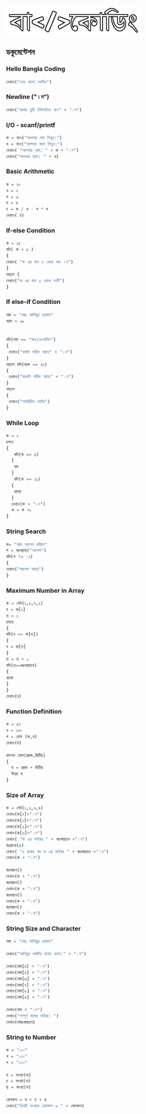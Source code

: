 <img src="./images/logo2.png"> 

## ডকুমেন্টেশন 
### Hello Bangla Coding 
```Python
দেখাও("ওহে বাংলা কোডিং")
```
### Newline ("।ন")
```Python
দেখাও("কার্সর তুমি নিউলাইনে যাও" + "।ন")
```
### I/O - scanf/printf
```Python
ক = নাও("আপনার নাম লিখুন:")
খ = নাও("আপনার বয়স লিখুন:")
দেখাও( "আপনার নাম: " + ক + "।ন")
দেখাও("আপনার বয়স: " + খ) 
```
### Basic Arithmetic
```Python
ক = ১০
খ = ২
গ = ৩
ঘ = ৪
চ = ক / খ - গ * ঘ
দেখাও( চ)
```
### If-else Condition
```Python
ক = ১৫
যদি( ক < ৫ )
{
দেখাও( "ক এর মান ৫ থেকে কম ।ন")
}
নাহলে {
দেখাও("ক এর মান ৫ থেকে বেশী")
}
```
### If else-if Condition
```Python
নাম = "মোঃ আনিছুর রহমান"
বয়স = ২৮


যদি(নাম == "বা</>কোডিং")
{
 দেখাও("নামটা সঠিক আছে" + "।ন")
}
নাহলে যদি(বয়স == ২০)
{
 দেখাও("বয়সটা সঠিক আছে" + "।ন")
}
নাহলে
{
 দেখাও("অপরিচিত ব্যাক্তি")
}
```
### While Loop
```Python
ক = ১
চলবে
{
   যদি(ক == ৫)
  {
   বাদ
  }
   যদি(ক == ১১)
  {
   থামো
  }
  দেখাও(ক + "।ন")
  ক = ক +১
}
```
### String Search
```Python
ক= "আম আপেল কাঁঠাল"
গ = কঃআছে("আপেল")
যদি(গ != -১)
{
দেখাও("আপেল আছে")
}
```
### Maximum Number in Array
```Python
ক = সেট(১,৩,৭,২)
ব = ক[০]
ত = ১
চলবে
{
যদি(ব <= ক[ত])
{
ব = ক[ত]
}
ত = ত + ১
যদি(ত==কঃআয়তন)
{
থামো
}
}
দেখাও(ব)
```
### Function Definition
```Python
ক = ৫০
খ = ১০০
গ = যোগ (ক,খ)
দেখাও(ঘ)

ফাংশন যোগ(প্রথম,দ্বিতীয়)
{
  ঘ = প্রথম + দ্বিতীয় 
  উত্তর ঘ
}
```
### Size of Array
```Python
ক = সেট(১,২,৩,৪)
দেখাও(ক[০]+"।ন")
দেখাও(ক[১]+"।ন")
দেখাও(ক[২]+"।ন")
দেখাও(ক[৩]+"।ন")
দেখাও( "ক এর সাইজঃ " + কঃআয়তন +"।ন")
কঃরাখো(৫)
দেখাও( "৫ রাখার পর ক এর সাইজঃ " + কঃআয়তন +"।ন")
দেখাও(ক + "।ন")

কঃসরাও()
দেখাও(ক + "।ন")
কঃসরাও()
দেখাও(ক + "।ন")
কঃসরাও()
দেখাও(ক + "।ন")
কঃসরাও()
দেখাও(ক + "।ন")
```
### String Size and Character
```Python
নাম = "মোঃ আনিছুর রহমান"

দেখাও("আনিছুর শব্দটির বানান হলো:" + "।ন")

দেখাও(নাম[৪] + "।ন")
দেখাও(নাম[৫] + "।ন")
দেখাও(নাম[৬] + "।ন")
দেখাও(নাম[৭] + "।ন")
দেখাও(নাম[৮] + "।ন")
দেখাও(নাম[৯] + "।ন")

দেখাও(নাম + "।ন")
দেখাও("সম্পূর্ণ নামের সাইজ: ")
দেখাও(নামঃআয়তন)
```
### String to Number
```Python
ক = "১০০"
খ = "২০০"
গ = "৩০০"

ঘ = সংখ্যা(ক)
চ = সংখ্যা(খ)
ছ = সংখ্যা(গ)

যোগফল = ঘ + চ + ছ
দেখাও("তিনটি সংখ্যার যোগফল = " + যোগফল)
``` 


